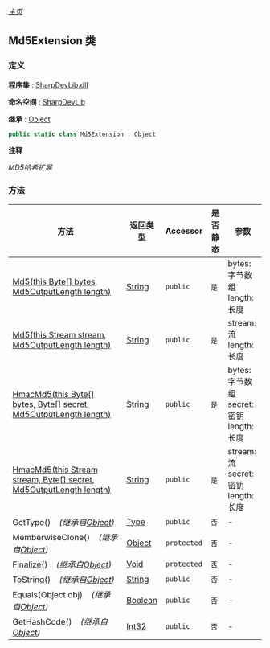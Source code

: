 ###### [主页](./Index.md "主页")

## Md5Extension 类

### 定义

**程序集** : [SharpDevLib.dll](./SharpDevLib.assembly.md "SharpDevLib.dll")

**命名空间** : [SharpDevLib](./SharpDevLib.namespace.md "SharpDevLib")

**继承** : [Object](https://learn.microsoft.com/en-us/dotnet/api/system.object "Object")

``` csharp
public static class Md5Extension : Object
```

**注释**

*MD5哈希扩展*


### 方法

|方法|返回类型|Accessor|是否静态|参数|
|---|---|---|---|---|
|[Md5(this Byte[] bytes, Md5OutputLength length)](./SharpDevLib.Md5Extension.Md5.thisByte.Md5OutputLength.md "Md5(this Byte[] bytes, Md5OutputLength length)")|[String](https://learn.microsoft.com/en-us/dotnet/api/system.string "String")|`public`|`是`|bytes:字节数组<br>length:长度|
|[Md5(this Stream stream, Md5OutputLength length)](./SharpDevLib.Md5Extension.Md5.thisStream.Md5OutputLength.md "Md5(this Stream stream, Md5OutputLength length)")|[String](https://learn.microsoft.com/en-us/dotnet/api/system.string "String")|`public`|`是`|stream:流<br>length:长度|
|[HmacMd5(this Byte[] bytes, Byte[] secret, Md5OutputLength length)](./SharpDevLib.Md5Extension.HmacMd5.thisByte.Byte.Md5OutputLength.md "HmacMd5(this Byte[] bytes, Byte[] secret, Md5OutputLength length)")|[String](https://learn.microsoft.com/en-us/dotnet/api/system.string "String")|`public`|`是`|bytes:字节数组<br>secret:密钥<br>length:长度|
|[HmacMd5(this Stream stream, Byte[] secret, Md5OutputLength length)](./SharpDevLib.Md5Extension.HmacMd5.thisStream.Byte.Md5OutputLength.md "HmacMd5(this Stream stream, Byte[] secret, Md5OutputLength length)")|[String](https://learn.microsoft.com/en-us/dotnet/api/system.string "String")|`public`|`是`|stream:流<br>secret:密钥<br>length:长度|
|GetType()&nbsp;&nbsp;&nbsp;&nbsp;*(继承自[Object](https://learn.microsoft.com/en-us/dotnet/api/system.object "Object"))*|[Type](https://learn.microsoft.com/en-us/dotnet/api/system.type "Type")|`public`|`否`|-|
|MemberwiseClone()&nbsp;&nbsp;&nbsp;&nbsp;*(继承自[Object](https://learn.microsoft.com/en-us/dotnet/api/system.object "Object"))*|[Object](https://learn.microsoft.com/en-us/dotnet/api/system.object "Object")|`protected`|`否`|-|
|Finalize()&nbsp;&nbsp;&nbsp;&nbsp;*(继承自[Object](https://learn.microsoft.com/en-us/dotnet/api/system.object "Object"))*|[Void](https://learn.microsoft.com/en-us/dotnet/api/system.void "Void")|`protected`|`否`|-|
|ToString()&nbsp;&nbsp;&nbsp;&nbsp;*(继承自[Object](https://learn.microsoft.com/en-us/dotnet/api/system.object "Object"))*|[String](https://learn.microsoft.com/en-us/dotnet/api/system.string "String")|`public`|`否`|-|
|Equals(Object obj)&nbsp;&nbsp;&nbsp;&nbsp;*(继承自[Object](https://learn.microsoft.com/en-us/dotnet/api/system.object "Object"))*|[Boolean](https://learn.microsoft.com/en-us/dotnet/api/system.boolean "Boolean")|`public`|`否`|-|
|GetHashCode()&nbsp;&nbsp;&nbsp;&nbsp;*(继承自[Object](https://learn.microsoft.com/en-us/dotnet/api/system.object "Object"))*|[Int32](https://learn.microsoft.com/en-us/dotnet/api/system.int32 "Int32")|`public`|`否`|-|


